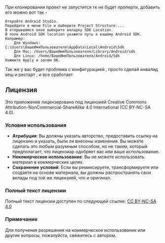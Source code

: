При клонировании проект не запустится тк не будет проперти, добавить его можно вот так -

    Откройте Android Studio.
    Перейдите в меню File и выберите Project Structure....
    В открывшемся окне выберите вкладку SDK Location.
    В поле Android SDK location укажите путь к вашему Android SDK. Например:
        Для Windows: C:\Users\ВашеИмяПользователя\AppData\Local\Android\Sdk
        Для Mac: /Users/ВашеИмяПользователя/Library/Android/sdk
        Для Linux: /home/ВашеИмяПользователя/Android/Sdk
    Нажмите Apply и затем OK.

Так же у вас будет проблема с конфигурацией , просто сделай инвалид кеш и рестарт , и все сработает

## Лицензия

Это приложение лицензировано под лицензией Creative Commons Attribution-NonCommercial-ShareAlike 4.0 International (CC BY-NC-SA 4.0).

### Условия использования

- **Атрибуция**: Вы должны указать авторство, предоставить ссылку на лицензию и указать, были ли внесены изменения. Вы можете сделать это любым разумным способом, но не таким, который предполагает, что лицензиар одобряет вас или ваше использование.
- **Некомерческое использование**: Вы не можете использовать материал в коммерческих целях.
- **Сохранение условий**: Если вы ремиксируете, трансформируете или создаете на основе материала, вы должны распространять свои вклады под той же лицензией, что и оригинал.

### Полный текст лицензии

Полный текст лицензии доступен по следующей ссылке: [CC BY-NC-SA 4.0](https://creativecommons.org/licenses/by-nc-sa/4.0/legalcode)

### Примечание

Для получения разрешения на коммерческое использование или другие вопросы, пожалуйста, свяжитесь с автором.

